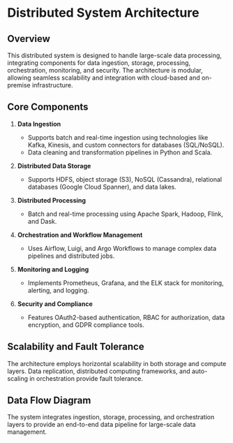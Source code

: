 # Distributed System Architecture

## Overview

This distributed system is designed to handle large-scale data processing, integrating components for data ingestion, storage, processing, orchestration, monitoring, and security. The architecture is modular, allowing seamless scalability and integration with cloud-based and on-premise infrastructure.

## Core Components

1. **Data Ingestion**
   - Supports batch and real-time ingestion using technologies like Kafka, Kinesis, and custom connectors for databases (SQL/NoSQL).
   - Data cleaning and transformation pipelines in Python and Scala.

2. **Distributed Data Storage**
   - Supports HDFS, object storage (S3), NoSQL (Cassandra), relational databases (Google Cloud Spanner), and data lakes.

3. **Distributed Processing**
   - Batch and real-time processing using Apache Spark, Hadoop, Flink, and Dask.

4. **Orchestration and Workflow Management**
   - Uses Airflow, Luigi, and Argo Workflows to manage complex data pipelines and distributed jobs.

5. **Monitoring and Logging**
   - Implements Prometheus, Grafana, and the ELK stack for monitoring, alerting, and logging.

6. **Security and Compliance**
   - Features OAuth2-based authentication, RBAC for authorization, data encryption, and GDPR compliance tools.

## Scalability and Fault Tolerance

The architecture employs horizontal scalability in both storage and compute layers. Data replication, distributed computing frameworks, and auto-scaling in orchestration provide fault tolerance.

## Data Flow Diagram

The system integrates ingestion, storage, processing, and orchestration layers to provide an end-to-end data pipeline for large-scale data management.
